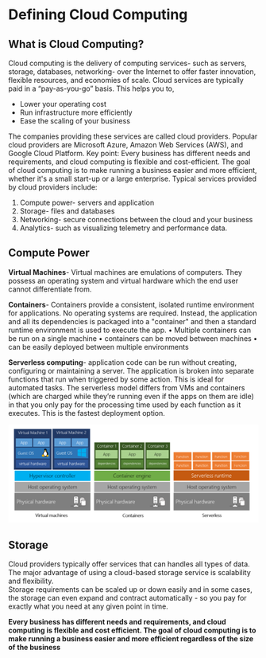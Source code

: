 # Defining Cloud Computing

## What is Cloud Computing?

Cloud computing is the delivery of computing services- such as servers, storage, databases, networking- over the Internet to offer faster innovation, flexible resources, and economies of scale.
 Cloud services are typically paid in a “pay-as-you-go” basis. This helps you to,
-	Lower your operating cost
-	Run infrastructure more efficiently
-	Ease the scaling of your business

The companies providing these services are called cloud providers. Popular cloud providers are Microsoft Azure, Amazon Web Services (AWS), and Google Cloud Platform. 
Key point: Every business has different needs and requirements, and cloud computing is flexible and cost-efficient. The goal of cloud computing is to make running a business easier and more efficient, whether it's a small start-up or a large enterprise. 
Typical services provided by cloud providers include:
1.	Compute power- servers and application
2.	Storage- files and databases	
3.	Networking- secure connections between the cloud and your business
4.	Analytics- such as visualizing telemetry and performance data.

## Compute Power

**Virtual Machines**- Virtual machines are emulations of computers. They possess an operating system and virtual hardware which the end user cannot differentiate from. 

**Containers**- Containers provide a consistent, isolated runtime environment for applications. No operating systems are required. Instead, the application and all its dependencies is packaged into a "container" and then a standard runtime environment is used to execute the app.
•	Multiple containers can be run on a single machine
•	containers can be moved between machines
•	can be easily deployed between multiple environments

**Serverless computing**- application code can be run without creating, configuring or maintaining a server. The application is broken into separate functions that run when triggered by some action. This is ideal for automated tasks. The serverless model differs from VMs and containers (which are charged while they’re running even if the apps on them are idle) in that you only pay for the processing time used by each function as it executes. This is the fastest deployment option. 

<p align = "center">
<img src= "https://raw.githubusercontent.com/BIT-R0nIn/AZ-900-Microsoft-Azure-Fundamentals-Study-Notes/master/img/azure-deploy-models.png"></p>
 
 ## Storage
 
 Cloud providers typically offer services that can handles all types of data. The major advantage of using a cloud-based storage service is scalability and flexibility.       
 Storage requirements can be scaled up or down easily and in some cases, the storage can even expand and contract automatically - so you pay for exactly what you need at any
 given point in time.
 
 **Every business has different needs and requirements, and cloud computing is flexible and cost efficient. The goal of cloud computing is to make running a business easier and more efficient regardless of the size of the business**



